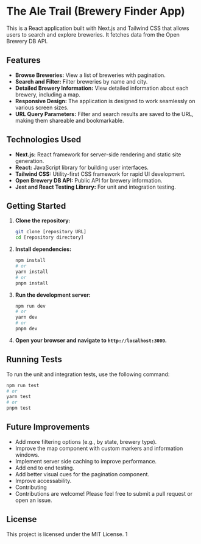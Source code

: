 # The Ale Trail (Brewery Finder App)

This is a React application built with Next.js and Tailwind CSS that allows users to search and explore breweries. It fetches data from the Open Brewery DB API.

## Features

- **Browse Breweries:** View a list of breweries with pagination.
- **Search and Filter:** Filter breweries by name and city.
- **Detailed Brewery Information:** View detailed information about each brewery, including a map.
- **Responsive Design:** The application is designed to work seamlessly on various screen sizes.
- **URL Query Parameters:** Filter and search results are saved to the URL, making them shareable and bookmarkable.

## Technologies Used

- **Next.js:** React framework for server-side rendering and static site generation.
- **React:** JavaScript library for building user interfaces.
- **Tailwind CSS:** Utility-first CSS framework for rapid UI development.
- **Open Brewery DB API:** Public API for brewery information.
- **Jest and React Testing Library:** For unit and integration testing.

## Getting Started

1.  **Clone the repository:**

    ```bash
    git clone [repository URL]
    cd [repository directory]
    ```

2.  **Install dependencies:**

    ```bash
    npm install
    # or
    yarn install
    # or
    pnpm install
    ```

3.  **Run the development server:**

    ```bash
    npm run dev
    # or
    yarn dev
    # or
    pnpm dev
    ```

4.  **Open your browser and navigate to `http://localhost:3000`.**

## Running Tests

To run the unit and integration tests, use the following command:

```bash
npm run test
# or
yarn test
# or
pnpm test
```

## Future Improvements

- Add more filtering options (e.g., by state, brewery type).
- Improve the map component with custom markers and information windows.
- Implement server side caching to improve performance.
- Add end to end testing.
- Add better visual cues for the pagination component.
- Improve accessability.
- Contributing
- Contributions are welcome! Please feel free to submit a pull request or open an issue.

## License

This project is licensed under the MIT License. 1
